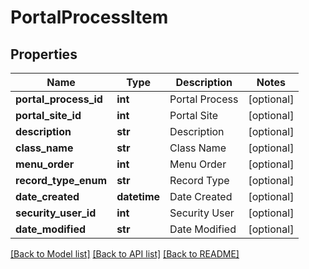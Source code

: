 # PortalProcessItem

## Properties
Name | Type | Description | Notes
------------ | ------------- | ------------- | -------------
**portal_process_id** | **int** | Portal Process | [optional] 
**portal_site_id** | **int** | Portal Site | [optional] 
**description** | **str** | Description | [optional] 
**class_name** | **str** | Class Name | [optional] 
**menu_order** | **int** | Menu Order | [optional] 
**record_type_enum** | **str** | Record Type | [optional] 
**date_created** | **datetime** | Date Created | [optional] 
**security_user_id** | **int** | Security User | [optional] 
**date_modified** | **str** | Date Modified | [optional] 

[[Back to Model list]](../README.md#documentation-for-models) [[Back to API list]](../README.md#documentation-for-api-endpoints) [[Back to README]](../README.md)


